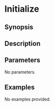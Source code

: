# Initialize

## Synopsis



## Description



## Parameters
No parameters.
## Examples
No examples provided.
